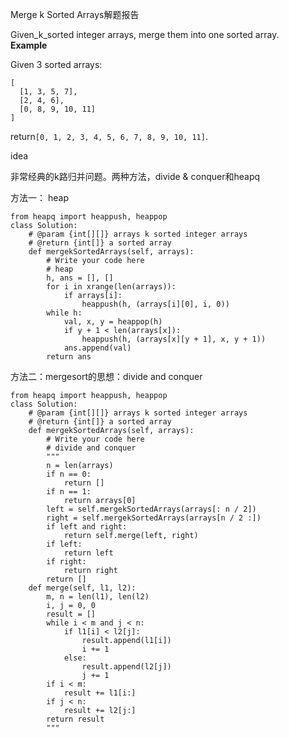 Merge k Sorted Arrays解题报告

Given\_k\_sorted integer arrays, merge them into one sorted array.  
**Example**

Given 3 sorted arrays:

```
[
  [1, 3, 5, 7],
  [2, 4, 6],
  [0, 8, 9, 10, 11]
]
```

return`[0, 1, 2, 3, 4, 5, 6, 7, 8, 9, 10, 11]`.

idea

非常经典的k路归并问题。两种方法，divide & conquer和heapq

方法一： heap

```
from heapq import heappush, heappop
class Solution:
    # @param {int[][]} arrays k sorted integer arrays
    # @return {int[]} a sorted array
    def mergekSortedArrays(self, arrays):
        # Write your code here
        # heap
        h, ans = [], []
        for i in xrange(len(arrays)):
            if arrays[i]:
                heappush(h, (arrays[i][0], i, 0))
        while h:
            val, x, y = heappop(h)
            if y + 1 < len(arrays[x]):
                heappush(h, (arrays[x][y + 1], x, y + 1))
            ans.append(val)
        return ans
```

方法二：mergesort的思想：divide and conquer

```
from heapq import heappush, heappop
class Solution:
    # @param {int[][]} arrays k sorted integer arrays
    # @return {int[]} a sorted array
    def mergekSortedArrays(self, arrays):
        # Write your code here
        # divide and conquer
        """
        n = len(arrays)
        if n == 0:
            return []
        if n == 1:
            return arrays[0]
        left = self.mergekSortedArrays(arrays[: n / 2])
        right = self.mergekSortedArrays(arrays[n / 2 :])
        if left and right:
            return self.merge(left, right)
        if left:
            return left
        if right:
            return right
        return []
    def merge(self, l1, l2):
        m, n = len(l1), len(l2)
        i, j = 0, 0
        result = []
        while i < m and j < n:
            if l1[i] < l2[j]:
                result.append(l1[i])
                i += 1
            else:
                result.append(l2[j])
                j += 1
        if i < m:
            result += l1[i:]
        if j < n:
            result += l2[j:]
        return result
        """
```



